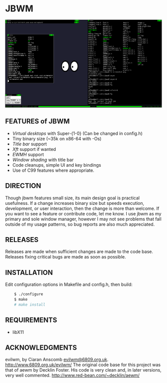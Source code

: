 # JBWM
![Screenshot](screenshot.png)

## FEATURES of JBWM
* *Virtual desktops* with Super-{1-0} (Can be changed in config.h)
* Tiny binary size (~35k on x86-64 with -Os)
* *Title bar* support
* *Xft* support if wanted
* *EWMH* support
* *Window shading* with title bar
* Code cleanups, simple UI and key bindings
* Use of C99 features where appropriate.

## DIRECTION
Though jbwm features small size, its main design goal is practical usefulness.
If a change increases binary size but speeds execution, development, or user
interaction, then the change is more than welcome.  If you want to see a feature
or contribute code, let me know.  I use jbwm as my primary and sole window
manager, however I may not see problems that fall outside of my usage patterns,
so bug reports are also much appreciated.

## RELEASES
Releases are made when sufficient changes are made to the code base.  Releases
fixing critical bugs are made as soon as possible.

## INSTALLATION
Edit configuration options in Makefile and config.h, then build:
```sh
	$ ./configure
	$ make
	# make install
```

## REQUIREMENTS
* libX11

## ACKNOWLEDGMENTS

evilwm, by Ciaran Anscomb <evilwm@6809.org.uk>.  http://www.6809.org.uk/evilwm/
The original code base for this project was that of aewm by Decklin
Foster.  His code is very clean and, in later versions, very well
commented.  http://www.red-bean.com/~decklin/aewm/
